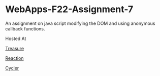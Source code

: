 # WebApps-F22-Assignment-7
An assignment on java script modifying the DOM and using anonymous callback functions.

Hosted At 

[Treasure]( https://44-563-web-apps-f22.github.io/44563-webapps-assignment-7-RaviCYalla/treasure.html)

[Reaction]( https://44-563-web-apps-f22.github.io/44563-webapps-assignment-7-RaviCYalla/reaction.html)

[Cycler]( https://44-563-web-apps-f22.github.io/44563-webapps-assignment-7-RaviCYalla/cycler.html)
